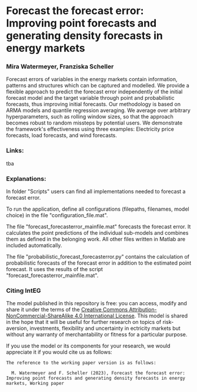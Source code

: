 # Forecast the forecast error: Improving point forecasts and generating density forecasts in energy markets

### Mira Watermeyer, Franziska Scheller

Forecast errors of variables in the energy markets contain information, patterns and structures which can be captured and modelled. We provide a flexible approach to predict the forecast error independently of the initial forecast model and the target variable through point and probabilistic forecasts, thus improving initial forecasts. Our methodology is based on ARMA models and quantile regression averaging. We average over arbitrary hyperparameters, such as rolling window sizes, so that the approach becomes robust to random missteps by potential users. We demonstrate the framework's effectiveness using three examples: Electricity price forecasts, load forecasts, and wind forecasts.


### Links: 
tba

### Explanations: 

In folder "Scripts" users can find all implementations needed to forecast a forecast error.  

To run the application, define all configurations (filepaths, filenames, model choice) in the file "configuration_file.mat". 

The file "forecast_forecasterror_mainfile.mat" forecasts the forecast error. It calculates the point predictions of the individual sub-models and combines them as defined in the belonging work. All other files written in Matlab are included automatically. 

The file "probabilistic_forecast_forecasterror.py" contains the calculation of probabilistic forecasts of the forecast error in addition to the estimated point forecast. It uses the results of the script "forecast_forecasterror_mainfile.mat". 


### Citing IntEG

The model published in this repository is free: you can access, modify and share it under the terms of the <a rel="license" href="http://creativecommons.org/licenses/by-nc-sa/4.0/">Creative Commons Attribution-NonCommercial-ShareAlike 4.0 International License</a>. This model is shared in the hope that it will be useful for further research on topics of risk-aversion, investments, flexibility and uncertainty in ectricity markets but without any warranty of merchantability or fitness for a particular purpose. 

If you use the model or its components for your research, we would appreciate it if you
would cite us as follows:
```
The reference to the working paper version is as follows:

  M. Watermeyer and F. Scheller (2023), Forecast the forecast error: Improving point forecasts and generating density forecasts in energy markets, Working paper
```
